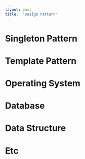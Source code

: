 ```yaml
---
layout: post
title:  "Design Pattern"
---
```


# Singleton Pattern

# Template Pattern

# Operating System

# Database

# Data Structure

# Etc